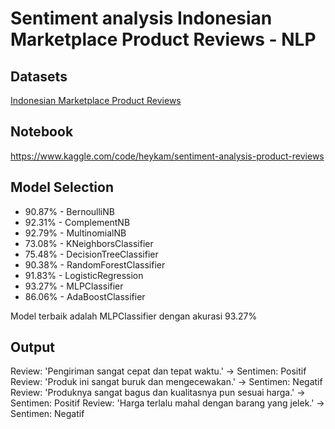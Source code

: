 # Sentiment analysis Indonesian Marketplace Product Reviews - NLP 

## Datasets
[Indonesian Marketplace Product Reviews](https://www.kaggle.com/datasets/taqiyyaghazi/indonesian-marketplace-product-reviews/data)

## Notebook
https://www.kaggle.com/code/heykam/sentiment-analysis-product-reviews

## Model Selection
- 90.87% - BernoulliNB
- 92.31% - ComplementNB
- 92.79% - MultinomialNB
- 73.08% - KNeighborsClassifier
- 75.48% - DecisionTreeClassifier
- 90.38% - RandomForestClassifier
- 91.83% - LogisticRegression
- 93.27% - MLPClassifier
- 86.06% - AdaBoostClassifier

Model terbaik adalah MLPClassifier dengan akurasi 93.27%

## Output
Review: 'Pengiriman sangat cepat dan tepat waktu.' -> Sentimen: Positif
Review: 'Produk ini sangat buruk dan mengecewakan.' -> Sentimen: Negatif
Review: 'Produknya sangat bagus dan kualitasnya pun sesuai harga.' -> Sentimen: Positif
Review: 'Harga terlalu mahal dengan barang yang jelek.' -> Sentimen: Negatif
